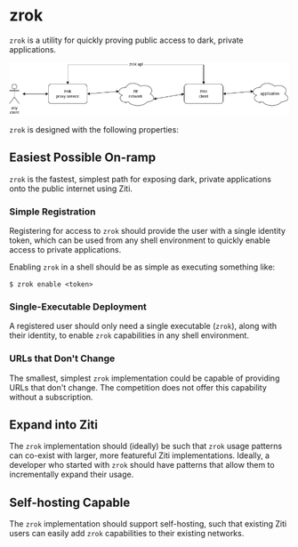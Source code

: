 # zrok

`zrok` is a utility for quickly proving public access to dark, private applications. 

![zrok overview](docs/images/zrok_overview.png)

`zrok` is designed with the following properties:

## Easiest Possible On-ramp

`zrok` is the fastest, simplest path for exposing dark, private applications onto the public internet using Ziti.

### Simple Registration

Registering for access to `zrok` should provide the user with a single identity token, which can be used from any shell environment to quickly enable access to private applications.

Enabling `zrok` in a shell should be as simple as executing something like:

```
$ zrok enable <token>
```

### Single-Executable Deployment

A registered user should only need a single executable (`zrok`), along with their identity, to enable `zrok` capabilities in any shell environment.

### URLs that Don't Change

The smallest, simplest `zrok` implementation could be capable of providing URLs that don't change. The competition does not offer this capability without a subscription.

## Expand into Ziti

The `zrok` implementation should (ideally) be such that `zrok` usage patterns can co-exist with larger, more featureful Ziti implementations. Ideally, a developer who started with `zrok` should have patterns that allow them to incrementally expand their usage.

## Self-hosting Capable

The `zrok` implementation should support self-hosting, such that existing Ziti users can easily add `zrok` capabilities to their existing networks.
